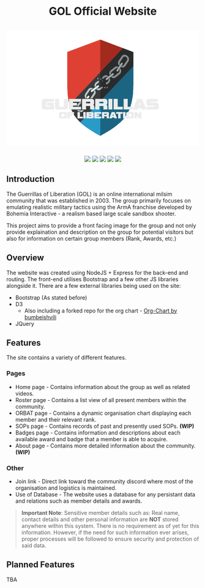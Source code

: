<div align="center">
    <h1 align="center">GOL Official Website
    <br/>
    <br/>
    <a href="https://gol-clan.com/home">
        <img src="https://github.com/Bluwolf00/GOLWeb/blob/main/public/img/gol-logo.png?raw=true" alt="GOL Logo" height="300">
    </a>
    </h1>
</div>

<div align="center">
<a><img src="https://img.shields.io/github/contributors/Bluwolf00/GolWeb"></img></a>
<a><img src="https://img.shields.io/github/commit-activity/t/Bluwolf00/GolWeb"></img></a>
<a href="https://github.com/Bluwolf00/GOLWeb/issues"><img src="https://img.shields.io/github/issues-raw/Bluwolf00/GolWeb"></img></a>
<a href="https://gol-clan.com/home"><img src="https://img.shields.io/badge/Website-Click_Me-blue"></img></a>
<a href="https://discord.gg/k9BfvVjtYv"><img src="https://img.shields.io/discord/437979456196444161?label=Discord&color=%23BA55D3"></img></a>
</div>

## Introduction

The Guerrillas of Liberation (GOL) is an online international milsim community that was established in 2003. The group primarily focuses on emulating realistic military tactics using the ArmA franchise developed by Bohemia Interactive - a realism based large scale sandbox shooter.

This project aims to provide a front facing image for the group and not only provide explaination and description on the group for potential visitors but also for information on certain group members (Rank, Awards, etc.)

## Overview

The website was created using NodeJS + Express for the back-end and routing. The front-end utilises Bootstrap and a few other JS libraries alongside it.
There are a few external libraries being used on the site:
- Bootstrap (As stated before)
- D3
  - Also including a forked repo for the org chart - [Org-Chart by bumbeishvili](https://github.com/bumbeishvili/org-chart/tree/master)
- JQuery

## Features

The site contains a variety of different features.

### Pages
- Home page - Contains information about the group as well as related videos.
- Roster page - Contains a list view of all present members within the community.
- ORBAT page - Contains a dynamic organisation chart displaying each member and their relevant rank.
- SOPs page - Contains records of past and presently used SOPs. **(WIP)**
- Badges page - Contains information and descriptions about each available award and badge that a member is able to acquire.
- About page - Contains more detailed information about the community. **(WIP)**

### Other
- Join link - Direct link toward the community discord where most of the organisation and logistics is maintained.
- Use of Database - The website uses a database for any persistant data and relations such as member details and awards.

> **Important Note**: Sensitive member details such as: Real name, contact details and other personal information are **NOT** stored anywhere within this system. There is no requirement as of yet for this information. However, if the need for such information ever arises, proper processes will be followed to ensure security and protection of said data.

## Planned Features
TBA
